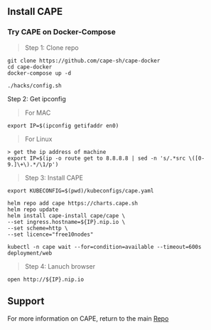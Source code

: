 
## Install CAPE

### Try CAPE on Docker-Compose

> Step 1: Clone repo
```
git clone https://github.com/cape-sh/cape-docker
cd cape-docker
docker-compose up -d
```

```
./hacks/config.sh
```
Step 2: Get ipconfig

> For MAC
```
export IP=$(ipconfig getifaddr en0)
```

> For Linux
```
> get the ip address of machine
export IP=$(ip -o route get to 8.8.8.8 | sed -n 's/.*src \([0-9.]\+\).*/\1/p')
```


> Step 3: Install CAPE 
```
export KUBECONFIG=$(pwd)/kubeconfigs/cape.yaml

helm repo add cape https://charts.cape.sh
helm repo update
helm install cape-install cape/cape \
--set ingress.hostname=${IP}.nip.io \
--set scheme=http \
--set licence="free10nodes"

kubectl -n cape wait --for=condition=available --timeout=600s deployment/web
```

> Step 4: Lanuch browser
```
open http://${IP}.nip.io
```

## Support
For more information on CAPE, return to the main [Repo](https://github.com/cape-sh/cape)

